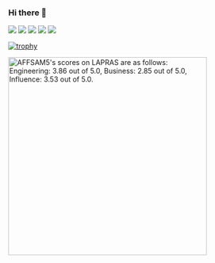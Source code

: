 ### Hi there 👋

![](http://github-profile-summary-cards.vercel.app/api/cards/profile-details?username=siropaca&theme=solarized)
![](http://github-profile-summary-cards.vercel.app/api/cards/repos-per-language?username=siropaca&theme=solarized)
![](http://github-profile-summary-cards.vercel.app/api/cards/most-commit-language?username=siropaca&theme=solarized)
![](http://github-profile-summary-cards.vercel.app/api/cards/stats?username=siropaca&theme=solarized)
![](http://github-profile-summary-cards.vercel.app/api/cards/productive-time?username=siropaca&theme=solarized&utcOffset=9)

[![trophy](https://github-profile-trophy.vercel.app/?username=siropaca&theme=gruvbox&title=-Stars,-Followers,-Reviews)](https://github.com/ryo-ma/github-profile-trophy)

<!--START_SECTION:lapras-card-->
<p ><a href="https://lapras.com/public/AFFSAM5" target="_blank" rel="noopener noreferrer"><img alt="AFFSAM5's scores on LAPRAS are as follows: Engineering: 3.86 out of 5.0, Business: 2.85 out of 5.0, Influence: 3.53 out of 5.0." src="https://lapras-card-generator.vercel.app/api/svg?e=3.86&b=2.85&i=3.53&b1=%23020E27&b2=%230E5593&i1=%23030E21&i2=%231688BF&l=en" width="400" ></a></p>
<!--END_SECTION:lapras-card-->

<!--
**siropaca/siropaca** is a ✨ _special_ ✨ repository because its `README.md` (this file) appears on your GitHub profile.

Here are some ideas to get you started:

- 🔭 I’m currently working on ...
- 🌱 I’m currently learning ...
- 👯 I’m looking to collaborate on ...
- 🤔 I’m looking for help with ...
- 💬 Ask me about ...
- 📫 How to reach me: ...
- 😄 Pronouns: ...
- ⚡ Fun fact: ...
-->
